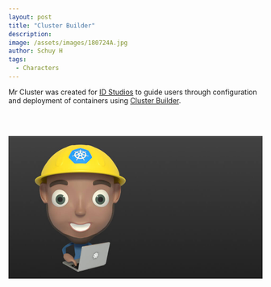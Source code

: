 ```yaml
---
layout: post
title: "Cluster Builder"
description: 
image: /assets/images/180724A.jpg
author: Schuy H
tags: 
  - Characters
---
```


Mr Cluster was created for [ID Studios](https://www.idstudios.io/) to guide users through configuration and deployment of containers using [Cluster Builder](https://cluster-builder.idstudios.io/). 

<br />

<br />

![Cluster Builder](/assets/images/180724B.jpeg#full)

<!--- Image examples: secondary, full width

![Placeholder](/assets/images/171208.jpeg)

![Placeholder](/assets/images/171208.jpeg#full) 

---> 